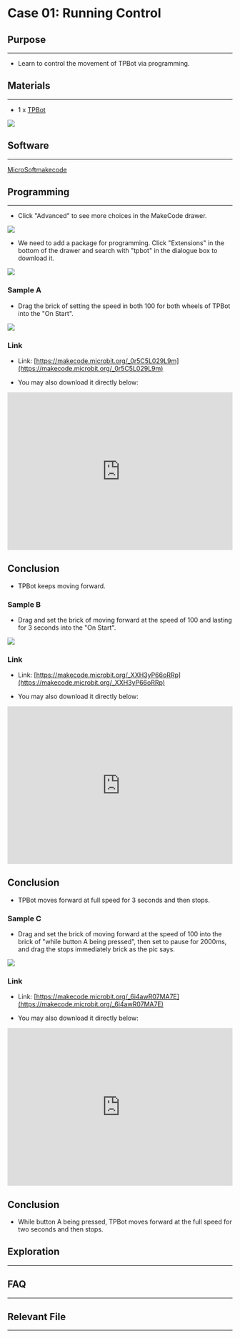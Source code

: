 # Case 01: Running Control

## Purpose
---
- Learn to control the movement of TPBot via programming.

## Materials 
---

- 1 x [TPBot](https://item.taobao.com/item.htm?spm=a1z10.5-c-s.w4002-18602834185.41.68d15ccfBFHNPy&id=618758535761)



![](./images/TPBot_tianpeng_case_01_01.png)





## Software
---
[MicroSoftmakecode](https://makecode.microbit.org/#)


## Programming
---


- Click "Advanced" to see more choices in the MakeCode drawer. 

![](./images/TPBot_tianpeng_case_01_02.png)

-  We need to add a package for programming. Click "Extensions" in the bottom of the drawer and search with "tpbot" in the dialogue box to download it.  

![](./images/TPBot_tianpeng_case_01_03.png)

### Sample A

- Drag the brick of setting the speed in both 100 for both wheels of TPBot into the "On Start". 

![](./images/TPBot_tianpeng_case_01_04.png)

### Link
- Link: [https://makecode.microbit.org/_0r5C5L029L9m](https://makecode.microbit.org/_0r5C5L029L9m)

- You may also download it directly below:

<div style="position:relative;height:0;padding-bottom:70%;overflow:hidden;"><iframe style="position:absolute;top:0;left:0;width:100%;height:100%;" src="https://makecode.microbit.org/#pub:_0r5C5L029L9m" frameborder="0" sandbox="allow-popups allow-forms allow-scripts allow-same-origin"></iframe></div>  


## Conclusion

- TPBot keeps moving forward. 

### Sample B
- Drag and set the brick of moving forward at the speed of 100 and lasting for 3 seconds into the "On Start". 

![](./images/TPBot_tianpeng_case_01_05.png)

### Link
- Link: [https://makecode.microbit.org/_XXH3yP66oRRp](https://makecode.microbit.org/_XXH3yP66oRRp)

- You may also download it directly below:

<div style="position:relative;height:0;padding-bottom:70%;overflow:hidden;"><iframe style="position:absolute;top:0;left:0;width:100%;height:100%;" src="https://makecode.microbit.org/#pub:_XXH3yP66oRRp" frameborder="0" sandbox="allow-popups allow-forms allow-scripts allow-same-origin"></iframe></div>  


## Conclusion


- TPBot moves forward at full speed for 3 seconds and then stops. 

### Sample C
- Drag and set the brick of moving forward at the speed of 100 into the brick of "while button A being pressed", then set to pause for 2000ms, and drag the stops immediately brick as the pic says. 

![](./images/TPBot_tianpeng_case_01_06.png)

### Link
- Link: [https://makecode.microbit.org/_6i4awR07MA7E](https://makecode.microbit.org/_6i4awR07MA7E)

- You may also download it directly below:

<div style="position:relative;height:0;padding-bottom:70%;overflow:hidden;"><iframe style="position:absolute;top:0;left:0;width:100%;height:100%;" src="https://makecode.microbit.org/#pub:_6i4awR07MA7E" frameborder="0" sandbox="allow-popups allow-forms allow-scripts allow-same-origin"></iframe></div>  


## Conclusion


- While button A being pressed, TPBot moves forward at the full speed for two seconds and then stops. 

## Exploration
---


## FAQ
---


## Relevant File 
---


